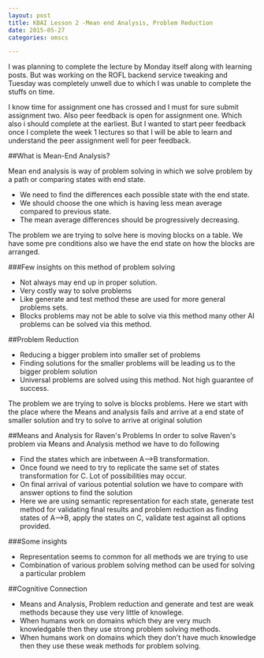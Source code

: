 ```yaml
---
layout: post
title: KBAI Lesson 2 -Mean end Analysis, Problem Reduction
date: 2015-05-27
categories: omscs

---
```

I was planning to complete the lecture by Monday itself along with learning  posts.
But was working on the ROFL backend service tweaking and Tuesday was completely unwell
due to which I was unable to complete the stuffs on time.

I know time for assignment one has crossed and I must for sure submit assignment two.
Also peer feedback is open for assignment one. Which also i should complete at the earliest. But I wanted to start peer feedback once
I complete the week 1 lectures so that I will be able to learn and understand the peer assignment well for peer feedback.

##What is Mean-End Analysis?

Mean end analysis is way of problem solving in which we solve problem by a path or comparing states with end state.
*   We need to find the differences each possible state with the end state.
*  We should choose the one which is having less mean average compared to
previous state.
* The mean average differences should be progressively decreasing.


The problem we are trying to solve here is moving blocks on a table.
We have some pre conditions also we have the end state on how the blocks are arranged.

###Few insights on this method of problem solving
 * Not always may end up in proper solution.
 * Very costly way to solve problems
 * Like generate and test method these are used for more general problems sets.
 * Blocks problems may not be able to solve via this method many other AI problems can be solved via this method.

##Problem Reduction
* Reducing a bigger problem into smaller set of problems
* Finding solutions for the smaller problems will be leading us to the bigger problem solution
* Universal problems are solved using this method. Not high guarantee of success.

The problem we are trying to solve is blocks problems. Here we start with the place where the Means and analysis fails and arrive at a end state of smaller solution and try to solve to arrive at original solution

##Means and Analysis for Raven's Problems
In order to solve Raven's problem via Means and Analysis method we have to do following

* Find the states which are inbetween A-->B transformation.
* Once found we need to try to replicate the same set of states transformation for C. Lot of possibilities may occur.
* On final arrival of various potential solution we have to compare with answer options to find the solution
* Here we are using semantic representation for each state, generate test method for validating final results and problem reduction as finding states of A-->B, apply the states on C, validate test against all options provided.

###Some insights
* Representation seems to common for all methods we are trying to use
* Combination of various problem solving method can be used for solving a particular problem

##Cognitive Connection
* Means and Analysis, Problem reduction and generate and test are weak methods because they use very little of knowlege.
* When humans work on domains which they are very much knowledgable then they use strong problem solving methods.
* When humans work on domains which they don't have much knowledge then they use these weak methods for problem solving.
